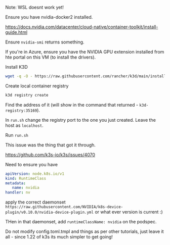 Note: WSL doesnt work yet! 

Ensure you have nvidia-docker2 installed.

https://docs.nvidia.com/datacenter/cloud-native/container-toolkit/install-guide.html

Ensure `nvidia-smi` returns something. 

If you're in Azure, ensure you have the NVIDIA GPU extension installed from hte portal on this VM (to install the drivers).

Install K3D

```bash
wget -q -O - https://raw.githubusercontent.com/rancher/k3d/main/install.sh | bash
```

Create local container registry

```bash
k3d registry create
```

Find the address of it (will show in the command that returned - `k3d-registry:35169`).

In `run.sh` change the registry port to the one you just created. Leave the host as `localhost`. 

Run `run.sh`



This issue was the thing that got it through. 

https://github.com/k3s-io/k3s/issues/4070

Need to ensure you have 

```yaml
apiVersion: node.k8s.io/v1
kind: RuntimeClass
metadata:
   name: nvidia
handler: nv
```

apply the correct daemonset `https://raw.githubusercontent.com/NVIDIA/k8s-device-plugin/v0.10.0/nvidia-device-plugin.yml` or what ever version is current :)

THen in that daemonset, add `runtimeClassName: nvidia` on the podspec. 

Do not modify config.toml.tmpl and things as per other tutorials, just leave it all - since 1.22 of k3s its much simpler to get going!